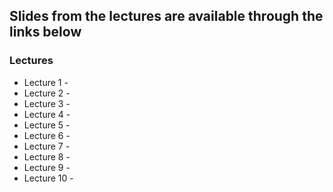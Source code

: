 ## Slides from the lectures are available through the links below

### Lectures
- Lecture 1 - 
- Lecture 2 - 
- Lecture 3 - 
- Lecture 4 - 
- Lecture 5 - 
- Lecture 6 - 
- Lecture 7 - 
- Lecture 8 - 
- Lecture 9 - 
- Lecture 10 - 
